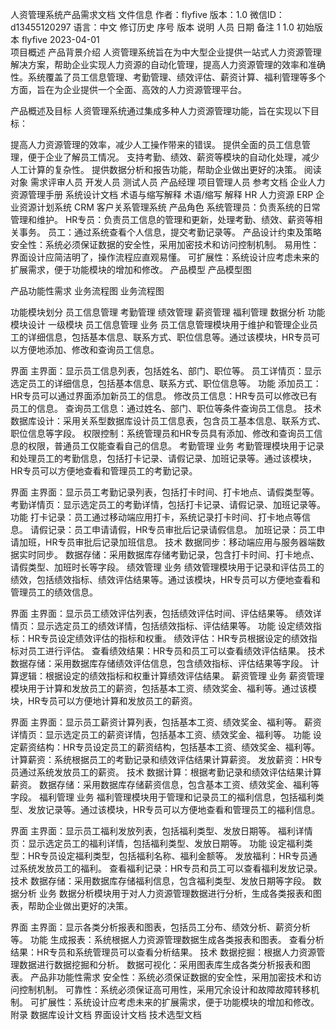 人资管理系统产品需求文档
文件信息
作者：flyfive
版本：1.0
微信ID：d13455120297
语言：中文
修订历史
序号	版本	说明	人员	日期	备注
1	1.0	初始版本	flyfive	2023-04-01	
项目概述
产品背景介绍
人资管理系统旨在为中大型企业提供一站式人力资源管理解决方案，帮助企业实现人力资源的自动化管理，提高人力资源管理的效率和准确性。系统覆盖了员工信息管理、考勤管理、绩效评估、薪资计算、福利管理等多个方面，旨在为企业提供一个全面、高效的人力资源管理平台。

产品概述及目标
人资管理系统通过集成多种人力资源管理功能，旨在实现以下目标：

提高人力资源管理的效率，减少人工操作带来的错误。
提供全面的员工信息管理，便于企业了解员工情况。
支持考勤、绩效、薪资等模块的自动化处理，减少人工计算的复杂性。
提供数据分析和报告功能，帮助企业做出更好的决策。
阅读对象
需求评审人员
开发人员
测试人员
产品经理
项目管理人员
参考文档
企业人力资源管理手册
系统设计文档
术语与缩写解释
术语/缩写	解释
HR	人力资源
ERP	企业资源计划系统
CRM	客户关系管理系统
产品角色
系统管理员：负责系统的日常管理和维护。
HR专员：负责员工信息的管理和更新，处理考勤、绩效、薪资等相关事务。
员工：通过系统查看个人信息，提交考勤记录等。
产品设计约束及策略
安全性：系统必须保证数据的安全性，采用加密技术和访问控制机制。
易用性：界面设计应简洁明了，操作流程应直观易懂。
可扩展性：系统设计应考虑未来的扩展需求，便于功能模块的增加和修改。
产品模型
产品模型图

产品功能性需求
业务流程图
业务流程图

功能模块划分
员工信息管理
考勤管理
绩效管理
薪资管理
福利管理
数据分析
功能模块设计
一级模块
员工信息管理
业务
员工信息管理模块用于维护和管理企业员工的详细信息，包括基本信息、联系方式、职位信息等。通过该模块，HR专员可以方便地添加、修改和查询员工信息。

界面
主界面：显示员工信息列表，包括姓名、部门、职位等。
员工详情页：显示选定员工的详细信息，包括基本信息、联系方式、职位信息等。
功能
添加员工：HR专员可以通过界面添加新员工的信息。
修改员工信息：HR专员可以修改已有员工的信息。
查询员工信息：通过姓名、部门、职位等条件查询员工信息。
技术
数据库设计：采用关系型数据库设计员工信息表，包含员工基本信息、联系方式、职位信息等字段。
权限控制：系统管理员和HR专员具有添加、修改和查询员工信息的权限，普通员工仅能查看自己的信息。
考勤管理
业务
考勤管理模块用于记录和处理员工的考勤信息，包括打卡记录、请假记录、加班记录等。通过该模块，HR专员可以方便地查看和管理员工的考勤记录。

界面
主界面：显示员工考勤记录列表，包括打卡时间、打卡地点、请假类型等。
考勤详情页：显示选定员工的考勤详情，包括打卡记录、请假记录、加班记录等。
功能
打卡记录：员工通过移动端应用打卡，系统记录打卡时间、打卡地点等信息。
请假记录：员工申请请假，HR专员审批后记录请假信息。
加班记录：员工申请加班，HR专员审批后记录加班信息。
技术
数据同步：移动端应用与服务器端数据实时同步。
数据存储：采用数据库存储考勤记录，包含打卡时间、打卡地点、请假类型、加班时长等字段。
绩效管理
业务
绩效管理模块用于记录和评估员工的绩效，包括绩效指标、绩效评估结果等。通过该模块，HR专员可以方便地查看和管理员工的绩效信息。

界面
主界面：显示员工绩效评估列表，包括绩效评估时间、评估结果等。
绩效详情页：显示选定员工的绩效详情，包括绩效指标、评估结果等。
功能
设定绩效指标：HR专员设定绩效评估的指标和权重。
绩效评估：HR专员根据设定的绩效指标对员工进行评估。
查看绩效结果：HR专员和员工可以查看绩效评估结果。
技术
数据存储：采用数据库存储绩效评估信息，包含绩效指标、评估结果等字段。
计算逻辑：根据设定的绩效指标和权重计算绩效评估结果。
薪资管理
业务
薪资管理模块用于计算和发放员工的薪资，包括基本工资、绩效奖金、福利等。通过该模块，HR专员可以方便地计算和发放员工的薪资。

界面
主界面：显示员工薪资计算列表，包括基本工资、绩效奖金、福利等。
薪资详情页：显示选定员工的薪资详情，包括基本工资、绩效奖金、福利等。
功能
设定薪资结构：HR专员设定员工的薪资结构，包括基本工资、绩效奖金、福利等。
计算薪资：系统根据员工的考勤记录和绩效评估结果计算薪资。
发放薪资：HR专员通过系统发放员工的薪资。
技术
数据计算：根据考勤记录和绩效评估结果计算薪资。
数据存储：采用数据库存储薪资信息，包含基本工资、绩效奖金、福利等字段。
福利管理
业务
福利管理模块用于管理和记录员工的福利信息，包括福利类型、发放记录等。通过该模块，HR专员可以方便地查看和管理员工的福利信息。

界面
主界面：显示员工福利发放列表，包括福利类型、发放日期等。
福利详情页：显示选定员工的福利详情，包括福利类型、发放日期等。
功能
设定福利类型：HR专员设定福利类型，包括福利名称、福利金额等。
发放福利：HR专员通过系统发放员工的福利。
查看福利记录：HR专员和员工可以查看福利发放记录。
技术
数据存储：采用数据库存储福利信息，包含福利类型、发放日期等字段。
数据分析
业务
数据分析模块用于对人力资源管理数据进行分析，生成各类报表和图表，帮助企业做出更好的决策。

界面
主界面：显示各类分析报表和图表，包括员工分布、绩效分析、薪资分析等。
功能
生成报表：系统根据人力资源管理数据生成各类报表和图表。
查看分析结果：HR专员和系统管理员可以查看分析结果。
技术
数据挖掘：根据人力资源管理数据进行数据挖掘和分析。
数据可视化：采用图表库生成各类分析报表和图表。
产品非功能性需求
安全性：系统必须保证数据的安全性，采用加密技术和访问控制机制。
可靠性：系统必须保证高可用性，采用冗余设计和故障故障转移机制。
可扩展性：系统设计应考虑未来的扩展需求，便于功能模块的增加和修改。
附录
数据库设计文档
界面设计文档
技术选型文档